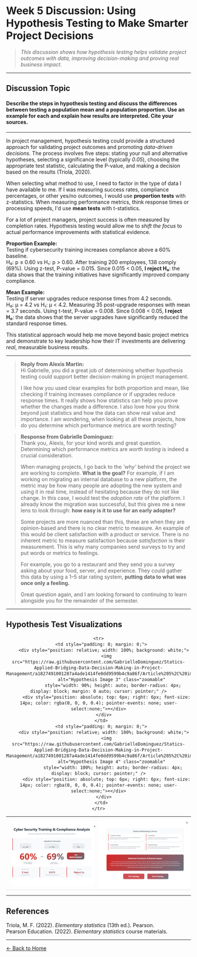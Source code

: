 # Week 5 Discussion: Using Hypothesis Testing to Make Smarter Project Decisions

> *This discussion shows how hypothesis testing helps validate project outcomes with data, improving decision-making and proving real business impact.*

---

## **Discussion Topic**
#### Describe the steps in hypothesis testing and discuss the differences between testing a population mean and a population proportion. Use an example for each and explain how results are interpreted. Cite your sources.

---

In project management, hypothesis testing could provide a structured approach for validating project outcomes and promoting *data-driven decisions.* The process involves five steps: stating your null and alternative hypotheses, selecting a significance level (typically *0.05*), choosing the appropriate test statistic, calculating the P-value, and making a decision based on the results (Triola, 2020).

When selecting what method to use, I need to factor in the type of data I have available to me. If I was measuring success rates, compliance percentages, or other yes/no outcomes, I would use **proportion tests** with z-statistics. When measuring performance metrics, think response times or processing speeds, I'd use **mean tests** with t-statistics.

For a lot of project managers, project success is often measured by completion rates. Hypothesis testing would allow me to *shift the focus* to actual performance improvements with statistical evidence.

**Proportion Example:**  
Testing if cybersecurity training increases compliance above a 60% baseline.  
H₀: p ≤ 0.60 vs H₁: p > 0.60. After training 200 employees, 138 comply (69%). Using z-test, P-value = 0.015. Since 0.015 < 0.05, **I reject H₀**: the data shows that the training initiatives have significantly improved company compliance.

**Mean Example:**  
Testing if server upgrades reduce response times from 4.2 seconds.  
H₀: μ = 4.2 vs H₁: μ < 4.2. Measuring 35 post-upgrade responses with mean = 3.7 seconds. Using t-test, P-value = 0.008. Since 0.008 < 0.05, **I reject H₀**: the data shows that the server upgrades have significantly reduced the standard response times.

This statistical approach would help me move beyond basic project metrics and demonstrate to key leadership how their IT investments are delivering *real*, measurable business results.

---

> **Reply from Alexis Martin:**  
> Hi Gabrielle, you did a great job of determining whether hypothesis testing could support better decision-making in project management.
> 
> I like how you used clear examples for both proportion and mean, like checking if training increases compliance or if upgrades reduce response times. It really shows how statistics can help you prove whether the changes made a difference. I also love how you think beyond just statistics and how the data can show real value and importance. I am wondering, when looking at all these projects, how do you determine which performance metrics are worth testing?

> **Response from Gabrielle Dominguez:**  
> Thank you, Alexis, for your kind words and great question. Determining which performance metrics are *worth testing* is indeed a crucial consideration.  
>  
> When managing projects, I go back to the *'why'* behind the project we are working to complete. **What is the goal?** For example, if I am working on migrating an internal database to a new platform, the metric may be how many people are adopting the new system and using it in real time, instead of hesitating because they do not like change. In this case, I would test the *adoption rate* of the platform. I already know the migration was successful, but this gives me a new lens to look through: **how easy is it to use for an early adopter?**
> 
> Some projects are more nuanced than this, these are when they are opinion-based and there is no clear metric to measure. An example of this would be client satisfaction with a product or service. There is no inherent metric to measure satisfaction because *satisfaction* is their measurement. This is why many companies send surveys to try and put words or metrics to feelings.  
>  
> For example, you go to a restaurant and they send you a survey asking about your food, server, and experience. They could gather this data by using a 1–5 star rating system, **putting data to what was once only a feeling.**
>  
> Great question again, and I am looking forward to continuing to learn alongside you for the remainder of the semester.
  
---
    
## Hypothesis Test Visualizations

<div align="center">
  <table style="border-spacing: 0; padding: 0; border-collapse: collapse; max-width: 780px; width: 100%;">
    <tr>
      <td style="padding: 0; margin: 0; border-bottom: 1px solid #ddd;">
        <div style="position: relative; width: 100%;">
          <img src="https://raw.githubusercontent.com/GabrielleDominguez/Statics-Applied-Bridging-Data-Decision-Making-in-Project-Management/a1827491001287a4ade1414fe0dd9599b4c9a86f/Article%205%2C%20image%201%20v2.png" 
               alt="Hypothesis Image 1" class="zoomable" 
               style="width: 90%; height: auto; border-radius: 4px; display: block; margin: 0 auto; cursor: pointer;" />
          <div style="position: absolute; top: 6px; right: 6px; font-size: 14px; color: rgba(0, 0, 0, 0.4); pointer-events: none; user-select:none;">+</div>
        </div>
      </td>
      <td style="padding: 0; margin: 0; border-bottom: 1px solid #ddd;">
        <div style="position: relative; width: 100%;">
          <img src="https://raw.githubusercontent.com/GabrielleDominguez/Statics-Applied-Bridging-Data-Decision-Making-in-Project-Management/a1827491001287a4ade1414fe0dd9599b4c9a86f/Atricle%205%2C%20image%202%20v2.png" 
               alt="Hypothesis Image 2" class="zoomable" 
               style="width: 100%; height: auto; border-radius: 4px; display: block; cursor: pointer;" />
          <div style="position: absolute; top: 6px; right: 6px; font-size: 14px; color: rgba(0, 0, 0, 0.4); pointer-events: none; user-select:none;">+</div>
        </div>
      </td>
    </tr>

    <tr>
      <td style="padding: 0; margin: 0;">
        <div style="position: relative; width: 100%; background: white;">
          <img src="https://raw.githubusercontent.com/GabrielleDominguez/Statics-Applied-Bridging-Data-Decision-Making-in-Project-Management/a1827491001287a4ade1414fe0dd9599b4c9a86f/Article%205%2C%20image%203%20v2.png" 
               alt="Hypothesis Image 3" class="zoomable" 
               style="width: 90%; height: auto; border-radius: 4px; display: block; margin: 0 auto; cursor: pointer;" />
          <div style="position: absolute; top: 6px; right: 6px; font-size: 14px; color: rgba(0, 0, 0, 0.4); pointer-events: none; user-select:none;">+</div>
        </div>
      </td>
      <td style="padding: 0; margin: 0;">
        <div style="position: relative; width: 100%; background: white;">
          <img src="https://raw.githubusercontent.com/GabrielleDominguez/Statics-Applied-Bridging-Data-Decision-Making-in-Project-Management/a1827491001287a4ade1414fe0dd9599b4c9a86f/Article%205%2C%20image%204%20v2.png" 
               alt="Hypothesis Image 4" class="zoomable" 
               style="width: 100%; height: auto; border-radius: 4px; display: block; cursor: pointer;" />
          <div style="position: absolute; top: 6px; right: 6px; font-size: 14px; color: rgba(0, 0, 0, 0.4); pointer-events: none; user-select:none;">+</div>
        </div>
      </td>
    </tr>
  </table>
</div>

<!-- Modal HTML -->
<div id="modal" style="display: none; position: fixed; z-index: 1000; top: 0; left: 0; width: 100vw; height: 100vh; background: rgba(0,0,0,0.8); justify-content: center; align-items: center;">
  <span id="modal-close" style="position: fixed; top: 20px; right: 30px; color: white; font-size: 30px; font-weight: bold; cursor: pointer;">&times;</span>
  <img id="modal-img" src="" alt="Zoomed image" style="max-width: 90%; max-height: 90%; border-radius: 8px; box-shadow: 0 0 15px rgba(0,0,0,0.5);" />
</div>

<!-- Modal Zoom Script -->
<script>
  const zoomables = document.querySelectorAll('.zoomable');
  const modal = document.getElementById('modal');
  const modalImg = document.getElementById('modal-img');
  const modalClose = document.getElementById('modal-close');

  zoomables.forEach(img => {
    img.addEventListener('click', () => {
      modal.style.display = 'flex';
      modalImg.src = img.src;
      modalImg.alt = img.alt;
    });
  });

  modalClose.addEventListener('click', () => {
    modal.style.display = 'none';
    modalImg.src = '';
  });

  modal.addEventListener('click', (e) => {
    if (e.target === modal) {
      modal.style.display = 'none';
      modalImg.src = '';
    }
  });

  document.addEventListener('keydown', (e) => {
    if (e.key === 'Escape') {
      modal.style.display = 'none';
      modalImg.src = '';
    }
  });
</script>

---
 
## References

Triola, M. F. (2022). *Elementary statistics* (13th ed.). Pearson.  
Pearson Education. (2022). *Elementary statistics* course materials.

---

[← Back to Home](https://gabrielledominguez.github.io/Statics-Applied-Bridging-Data-Decision-Making-in-Project-Management/)

